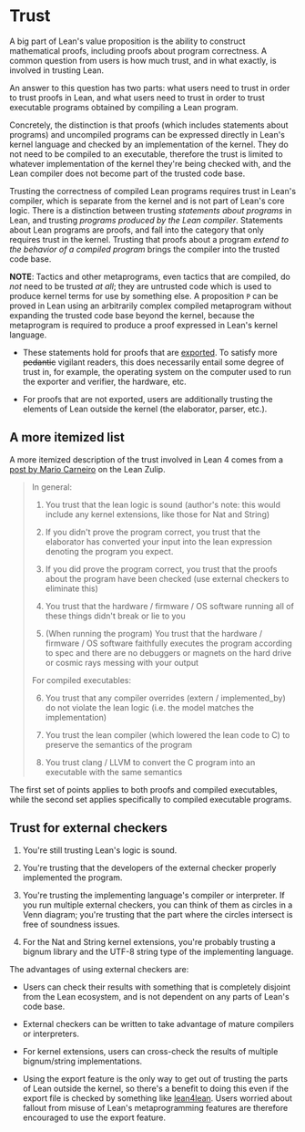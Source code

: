 
# Trust

A big part of Lean's value proposition is the ability to construct mathematical proofs, including proofs about program correctness. A common question from users is how much trust, and in what exactly, is involved in trusting Lean.

An answer to this question has two parts: what users need to trust in order to trust proofs in Lean, and what users need to trust in order to trust executable programs obtained by compiling a Lean program. 

Concretely, the distinction is that proofs (which includes statements about programs) and uncompiled programs can be expressed directly in Lean's kernel language and checked by an implementation of the kernel. They do not need to be compiled to an executable, therefore the trust is limited to whatever implementation of the kernel they're being checked with, and the Lean compiler does not become part of the trusted code base.

Trusting the correctness of compiled Lean programs requires trust in Lean's compiler, which is separate from the kernel and is not part of Lean's core logic. There is a distinction between trusting _statements about programs_ in Lean, and trusting _programs produced by the Lean compiler_. Statements about Lean programs are proofs, and fall into the category that only requires trust in the kernel. Trusting that proofs about a program _extend to the behavior of a compiled program_ brings the compiler into the trusted code base.

**NOTE**: Tactics and other metaprograms, even tactics that are compiled, do *not* need to be trusted _at all_; they are untrusted code which is used to produce kernel terms for use by something else. A proposition `P` can be proved in Lean using an arbitrarily complex compiled metaprogram without expanding the trusted code base beyond the kernel, because the metaprogram is required to produce a proof expressed in Lean's kernel language.

+ These statements hold for proofs that are [exported](../export_format.md). To satisfy more ~~pedantic~~ vigilant readers, this does necessarily entail some degree of trust in, for example, the operating system on the computer used to run the exporter and verifier, the hardware, etc.

+ For proofs that are not exported, users are additionally trusting the elements of Lean outside the kernel (the elaborator, parser, etc.).

## A more itemized list

A more itemized description of the trust involved in Lean 4 comes from a [post by Mario Carneiro](https://leanprover.zulipchat.com/#narrow/stream/113488-general/topic/Lean's.20TCB.20for.20executable.20programs/near/404052056) on the Lean Zulip. 

> In general:
> 
> 1. You trust that the lean logic is sound (author's note: this would include any kernel extensions, like those for Nat and String)
> 
> 2. If you didn't prove the program correct, you trust that the elaborator has converted your input into the lean expression denoting the program you expect. 
> 
> 3. If you did prove the program correct, you trust that the proofs about the program have been checked (use external checkers to eliminate this)
> 
> 4. You trust that the hardware / firmware / OS software running all of these things didn't break or lie to you
> 
> 5. (When running the program) You trust that the hardware / firmware / OS software faithfully executes the program according to spec and there are no debuggers or magnets on the hard drive or cosmic rays messing with your output
>
> For compiled executables:
>
> 6. You trust that any compiler overrides (extern / implemented_by) do not violate the lean logic (i.e. the model matches the implementation)
>
> 7. You trust the lean compiler (which lowered the lean code to C) to preserve the semantics of the program
>
> 8. You trust clang / LLVM to convert the C program into an executable with the same semantics

The first set of points applies to both proofs and compiled executables, while the second set applies specifically to compiled executable programs.

## Trust for external checkers

1. You're still trusting Lean's logic is sound.

2. You're trusting that the developers of the external checker properly implemented the program.

3. You're trusting the implementing language's compiler or interpreter. If you run multiple external checkers, you can think of them as circles in a Venn diagram; you're trusting that the part where the circles intersect is free of soundness issues.

4. For the Nat and String kernel extensions, you're probably trusting a bignum library and the UTF-8 string type of the implementing language.

The advantages of using external checkers are:

+ Users can check their results with something that is completely disjoint from the Lean ecosystem, and is not dependent on any parts of Lean's code base.

+ External checkers can be written to take advantage of mature compilers or interpreters.

+ For kernel extensions, users can cross-check the results of multiple bignum/string implementations.

+ Using the export feature is the only way to get out of trusting the parts of Lean outside the kernel, so there's a benefit to doing this even if the export file is checked by something like [lean4lean](https://github.com/digama0/lean4lean/tree/master). Users worried about fallout from misuse of Lean's metaprogramming features are therefore encouraged to use the export feature.
